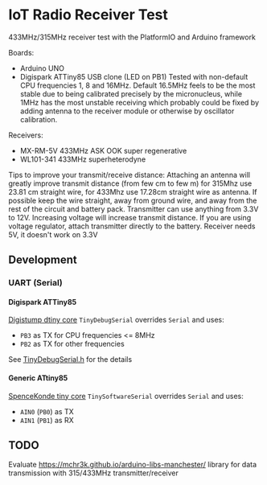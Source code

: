 IoT Radio Receiver Test
=======================

433MHz/315MHz receiver test with the PlatformIO and Arduino framework

Boards:
* Arduino UNO
* Digispark ATTiny85 USB clone (LED on PB1)
  Tested with non-default CPU frequencies 1, 8 and 16MHz. Default 16.5MHz feels to be the most stable due to being calibrated precisely by the micronucleus,
  while 1MHz has the most unstable receiving which probably could be fixed by adding antenna to the receiver module or otherwise by oscillator calibration.

Receivers:
* MX-RM-5V 433MHz ASK OOK super regenerative
* WL101-341 433MHz superheterodyne

Tips to improve your transmit/receive distance: Attaching an antenna will greatly improve transmit distance (from few cm to few m) for 315Mhz use 23.81 cm straight wire, for 433Mhz use 17.28cm straight wire as antenna. If possible keep the wire straight, away from ground wire, and away from the rest of the circuit and battery pack. Transmitter can use anything from 3.3V to 12V. Increasing voltage will increase transmit distance. If you are using voltage regulator, attach transmitter directly to the battery. Receiver needs 5V, it doesn't work on 3.3V


Development
-----------

### UART (Serial)

#### Digispark ATTiny85

[Digistump dtiny core](https://github.com/ArminJo/DigistumpArduino) `TinyDebugSerial` overrides `Serial` and uses:
- `PB3` as TX for CPU frequencies <= 8MHz
- `PB2` as TX for other frequencies

See [TinyDebugSerial.h](https://github.com/ArminJo/DigistumpArduino/blob/master/digistump-avr/cores/tiny/TinyDebugSerial.h) for the details

#### Generic ATtiny85

[SpenceKonde tiny core](https://github.com/SpenceKonde/ATTinyCore/blob/master/avr/extras/ATtiny_x5.md#uart-serial-support) `TinySoftwareSerial` overrides `Serial` and uses:
- `AIN0` (`PB0`) as TX
- `AIN1` (`PB1`) as RX


TODO
----

Evaluate https://mchr3k.github.io/arduino-libs-manchester/ library for data transmission with 315/433MHz transmitter/receiver
